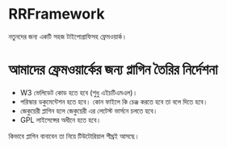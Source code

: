 RRFramework
===========

নতুনদের জন্য একটি সহজ টাইপোগ্রাফিসহ ফ্রেমওয়ার্ক। 


আমাদের ফ্রেমওয়ার্কের জন্য প্লাগিন তৈরির নির্দেশনা
=========================================================

* W3 ভেলিডেট কোড হতে হবে (শুধু এইচটিএমএল)।
* পরিস্কার ডকুমেন্টেশন হতে হবে। কোন ফাইলে কি চেঞ্জ করতে হবে তা বলে দিতে হবে।
* জেকুয়েরী প্লাগিন হলে জেকুয়েরী এর লেটেস্ট ভার্সনে চলতে হবে। 
* GPL লাইসেন্সের অধীনে হতে হবে। 

কিভাবে প্লাগিন বানাবেন তা নিয়ে টিউটোরিয়াল শীঘ্রই আসছে। 
